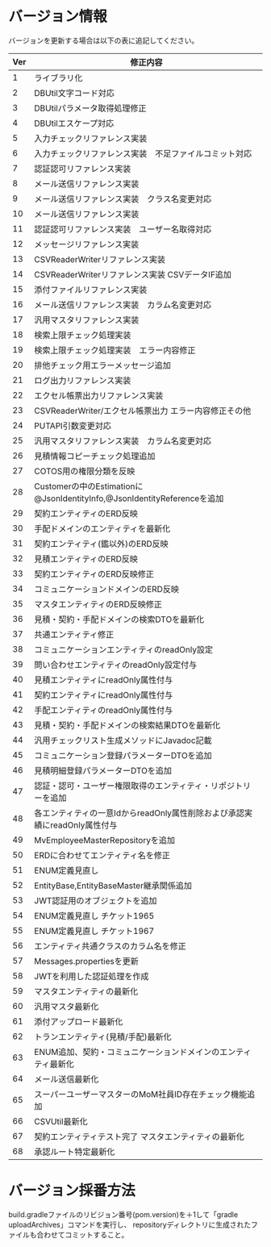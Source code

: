 # バージョン情報

バージョンを更新する場合は以下の表に追記してください。

| Ver | 修正内容 |
|---|---|
|1|ライブラリ化|
|2|DBUtil文字コード対応|
|3|DBUtilパラメータ取得処理修正|
|4|DBUtilエスケープ対応|
|5|入力チェックリファレンス実装|
|6|入力チェックリファレンス実装　不足ファイルコミット対応|
|7|認証認可リファレンス実装|
|8|メール送信リファレンス実装|
|9|メール送信リファレンス実装　クラス名変更対応|
|10|メール送信リファレンス実装|
|11|認証認可リファレンス実装　ユーザー名取得対応|
|12|メッセージリファレンス実装|
|13|CSVReaderWriterリファレンス実装|
|14|CSVReaderWriterリファレンス実装 CSVデータIF追加|
|15|添付ファイルリファレンス実装|
|16|メール送信リファレンス実装　カラム名変更対応|
|17|汎用マスタリファレンス実装|
|18|検索上限チェック処理実装|
|19|検索上限チェック処理実装　エラー内容修正|
|20|排他チェック用エラーメッセージ追加|
|21|ログ出力リファレンス実装|
|22|エクセル帳票出力リファレンス実装|
|23|CSVReaderWriter/エクセル帳票出力 エラー内容修正その他|
|24|PUTAPI引数変更対応|
|25|汎用マスタリファレンス実装　カラム名変更対応|
|26|見積情報コピーチェック処理追加|
|27|COTOS用の権限分類を反映|
|28|Customerの中のEstimationに@JsonIdentityInfo,@JsonIdentityReferenceを追加|
|29|契約エンティティのERD反映|
|30|手配ドメインのエンティティを最新化|
|31|契約エンティティ(鑑以外)のERD反映|
|32|見積エンティティのERD反映|
|33|契約エンティティのERD反映修正|
|34|コミュニケーションドメインのERD反映|
|35|マスタエンティティのERD反映修正|
|36|見積・契約・手配ドメインの検索DTOを最新化|
|37|共通エンティティ修正|
|38|コミュニケーションエンティティのreadOnly設定|
|39|問い合わせエンティティのreadOnly設定付与|
|40|見積エンティティにreadOnly属性付与|
|41|契約エンティティにreadOnly属性付与|
|42|手配エンティティのreadOnly属性付与|
|43|見積・契約・手配ドメインの検索結果DTOを最新化|
|44|汎用チェックリスト生成メソッドにJavadoc記載|
|45|コミュニケーション登録パラメーターDTOを追加|
|46|見積明細登録パラメーターDTOを追加|
|47|認証・認可・ユーザー権限取得のエンティティ・リポジトリーを追加|
|48|各エンティティの一意IdからreadOnly属性削除および承認実績にreadOnly属性付与|
|49|MvEmployeeMasterRepositoryを追加|
|50|ERDに合わせてエンティティ名を修正|
|51|ENUM定義見直し|
|52|EntityBase,EntityBaseMaster継承関係追加|
|53|JWT認証用のオブジェクトを追加|
|54|ENUM定義見直し チケット1965|
|55|ENUM定義見直し チケット1967|
|56|エンティティ共通クラスのカラム名を修正|
|57|Messages.propertiesを更新 |
|58|JWTを利用した認証処理を作成|
|59|マスタエンティティの最新化|
|60|汎用マスタ最新化|
|61|添付アップロード最新化|
|62|トランエンティティ(見積/手配)最新化|
|63|ENUM追加、契約・コミュニケーションドメインのエンティティ最新化|
|64|メール送信最新化|
|65|スーパーユーザーマスターのMoM社員ID存在チェック機能追加|
|66|CSVUtil最新化|
|67|契約エンティティテスト完了 マスタエンティティの最新化|
|68|承認ルート特定最新化|

# バージョン採番方法

build.gradleファイルのリビジョン番号(pom.version)を＋1して「gradle uploadArchives」コマンドを実行し、
repositoryディレクトリに生成されたファイルも合わせてコミットすること。
